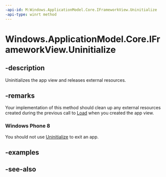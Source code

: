 ----api-id: M:Windows.ApplicationModel.Core.IFrameworkView.Uninitialize
-api-type: winrt method
---<!-- Method syntaxpublic void Uninitialize()--># Windows.ApplicationModel.Core.IFrameworkView.Uninitialize## -descriptionUninitializes the app view and releases external resources.## -remarksYour implementation of this method should clean up any external resources created during the previous call to [Load](iframeworkview_load.md) when you created the app view.### Windows Phone 8You should not use [Uninitialize](iframeworkview_uninitialize.md) to exit an app.## -examples## -see-also